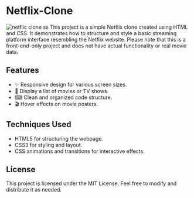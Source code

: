 # Netflix-Clone
![netflic clone ss](https://github.com/vaibhavi-y/Netflix-Clone/assets/98337829/6da9a3fc-0b8a-4e76-a16d-0ea94adfd8de)
This project is a simple Netflix clone created using HTML and CSS. It demonstrates how to structure and style a basic streaming platform interface resembling the Netflix website. Please note that this is a front-end-only project and does not have actual functionality or real movie data.

## Features
- ✨ Responsive design for various screen sizes.
- 🎥 Display a list of movies or TV shows.
- ⌨ Clean and organized code structure.
- 🎬 Hover effects on movie posters.

## Techniques Used
- HTML5 for structuring the webpage.
- CSS3 for styling and layout.
- CSS animations and transitions for interactive effects.

## License
This project is licensed under the MIT License. Feel free to modify and distribute it as needed.
